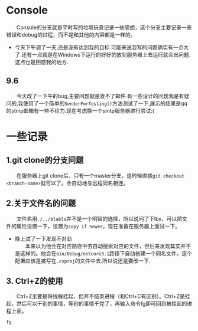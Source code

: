 # Console
&emsp;&emsp;Console的分支就是平时写的垃圾玩意记录一些感想，这个分支主要记录一些错误和debug的过程，而不是和其他的内容都是一样的。  
- 今天下午调了一天,还是没有达到我的目标.可能来说我写的问题确实有一点大了.还有一点就是在Windows下运行的好好的放到服务器上去运行就会出问题.这点也是困惑我的地方.  
## 9.6  
&emsp;&emsp;今天改了一下午的bug,主要问题就是发不了邮件.有一些设计的问题我是有疑问的,我使用了一个简单的`SenderForTesting()`方法测试了一下,展示的结果是qq的stmp邮箱有一些不给力.现在考虑换一个smtp服务器进行尝试:(
# 一些记录
## 1.git clone的分支问题  
&emsp;&emsp;在服务器上git clone后，只有一个master分支，这时候直接`git checkout <branch-name>`就可以了。会自动地与远程同名相连。  
## 2.关于文件名的问题  
&emsp;&emsp;文件名用`./../blabla`并不是一个明智的选择，所以说问了下lbx，可以把文件的属性设置一下，设置为`copy if newer`，现在准备在服务器上面试一下。
- 晚上试了一下发现不对劲  
&emsp;&emsp;本来以为他会在对应路径中去自动搜索对应的文件，但后来发现其实并不是这样的。他会在`bin/Debug/netcore3.1`路径下自动创建一个同名文件，这个配置应该是被写在`.csproj`的文件中去.所以说还是要改一下.

## 3. Ctrl+Z的使用  
&emsp;&emsp;Ctrl+Z主要是将线程挂起，但并不结束进程（和Ctrl+C有区别）。Ctrl+Z是挂起，然后可以干别的事情，等别的事情干完了，再输入命令fg即可回到被挂起的进程上面。
```powershell
fg
```


